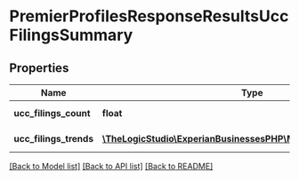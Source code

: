 # PremierProfilesResponseResultsUccFilingsSummary

## Properties
Name | Type | Description | Notes
------------ | ------------- | ------------- | -------------
**ucc_filings_count** | **float** | UCC Filings Count | [optional] 
**ucc_filings_trends** | [**\TheLogicStudio\ExperianBusinessesPHP\Model\UCCFilingsTrends[]**](UCCFilingsTrends.md) | UCC Filings Trends | [optional] 

[[Back to Model list]](../README.md#documentation-for-models) [[Back to API list]](../README.md#documentation-for-api-endpoints) [[Back to README]](../README.md)


